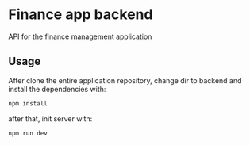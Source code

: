 # Finance app backend
API for the finance management application

## Usage

After clone the entire application repository, change dir to backend and install the dependencies with:

```bash
npm install
```

after that, init server with:

```bash
npm run dev
```